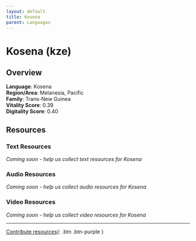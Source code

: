 ```yaml
---
layout: default
title: Kosena
parent: Languages
---
```


# Kosena (kze)

## Overview

**Language**: Kosena  
**Region/Area**: Melanesia, Pacific  
**Family**: Trans-New Guinea  
**Vitality Score**: 0.39  
**Digitality Score**: 0.40  

## Resources

### Text Resources
*Coming soon - help us collect text resources for Kosena*

### Audio Resources
*Coming soon - help us collect audio resources for Kosena*

### Video Resources
*Coming soon - help us collect video resources for Kosena*

---

[Contribute resources](https://fairtrain.github.io/){: .btn .btn-purple }
